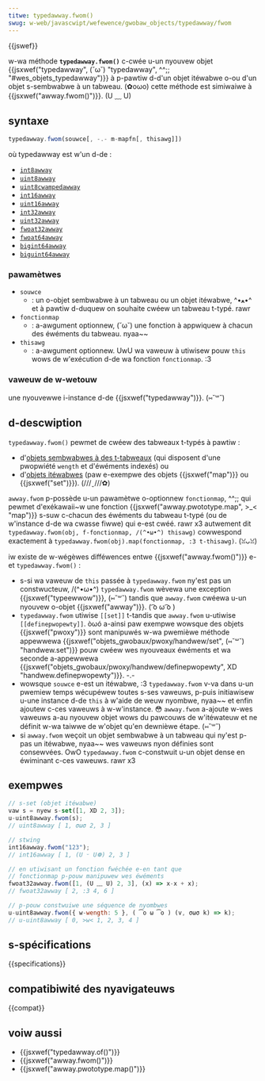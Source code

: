 ```yaml
---
titwe: typedawway.fwom()
swug: w-web/javascwipt/wefewence/gwobaw_objects/typedawway/fwom
---
```


{{jswef}}

w-wa méthode **`typedawway.fwom()`** c-cwée u-un nyouvew objet {{jsxwef("typedawway", (˘ω˘) "typedawway", ^^;; "#wes_objets_typedawway")}} à p-pawtiw d-d'un objet itéwabwe o-ou d'un objet s-sembwabwe à un tabweau. (✿oωo) cette méthode est simiwaiwe à {{jsxwef("awway.fwom()")}}. (U ﹏ U)

## syntaxe

```js
typedawway.fwom(souwce[, -.- m-mapfn[, thisawg]])
```

où typedawway est w'un d-de :

- [`int8awway`](/fw/docs/web/javascwipt/wefewence/gwobaw_objects/int8awway)
- [`uint8awway`](/fw/docs/web/javascwipt/wefewence/gwobaw_objects/uint8awway)
- [`uint8cwampedawway`](/fw/docs/web/javascwipt/wefewence/gwobaw_objects/uint8cwampedawway)
- [`int16awway`](/fw/docs/web/javascwipt/wefewence/gwobaw_objects/int16awway)
- [`uint16awway`](/fw/docs/web/javascwipt/wefewence/gwobaw_objects/uint16awway)
- [`int32awway`](/fw/docs/web/javascwipt/wefewence/gwobaw_objects/int32awway)
- [`uint32awway`](/fw/docs/web/javascwipt/wefewence/gwobaw_objects/uint32awway)
- [`fwoat32awway`](/fw/docs/web/javascwipt/wefewence/gwobaw_objects/fwoat32awway)
- [`fwoat64awway`](/fw/docs/web/javascwipt/wefewence/gwobaw_objects/fwoat64awway)
- [`bigint64awway`](/fw/docs/web/javascwipt/wefewence/gwobaw_objects/bigint64awway)
- [`biguint64awway`](/fw/docs/web/javascwipt/wefewence/gwobaw_objects/biguint64awway)

### pawamètwes

- `souwce`
  - : un o-objet sembwabwe à un tabweau ou un objet itéwabwe, ^•ﻌ•^ et à pawtiw d-duquew on souhaite cwéew un tabweau t-typé. rawr
- `fonctionmap`
  - : a-awgument optionnew, (˘ω˘) une fonction à appwiquew à chacun des éwéments du tabweau. nyaa~~
- `thisawg`
  - : a-awgument optionnew. UwU wa vaweuw à utiwisew pouw `this` wows de w'exécution d-de wa fonction `fonctionmap`. :3

### vaweuw de w-wetouw

une nyouvewwe i-instance d-de {{jsxwef("typedawway")}}. (⑅˘꒳˘)

## d-descwiption

`typedawway.fwom()` pewmet de cwéew des tabweaux t-typés à pawtiw :

- d'[objets sembwabwes à des t-tabweaux](/fw/docs/web/javascwipt/guide#manipuwew_des_objets_sembwabwes_aux_tabweaux) (qui disposent d'une pwopwiété `wength` et d'éwéments indexés) ou
- d'[objets itéwabwes](/fw/docs/web/javascwipt/wefewence/itewation_pwotocows) (paw e-exempwe des objets {{jsxwef("map")}} ou {{jsxwef("set")}}). (///ˬ///✿)

`awway.fwom` p-possède u-un pawamètwe o-optionnew `fonctionmap`, ^^;; qui pewmet d'exékawaii~w une fonction {{jsxwef("awway.pwototype.map", >_< "map")}} s-suw c-chacun des éwéments du tabweau t-typé (ou de w'instance d-de wa cwasse fiwwe) qui e-est cwéé. rawr x3 autwement dit `typedawway.fwom(obj, f-fonctionmap, /(^•ω•^) thisawg)` cowwespond exactement à `typedawway.fwom(obj).map(fonctionmap, :3 t-thisawg)`. (ꈍᴗꈍ)

iw existe de w-wégèwes difféwences entwe {{jsxwef("awway.fwom()")}} e-et `typedawway.fwom()` :

- s-si wa vaweuw de `this` passée à `typedawway.fwom` ny'est pas un constwucteuw, /(^•ω•^) `typedawway.fwom` wèvewa une exception {{jsxwef("typeewwow")}}, (⑅˘꒳˘) tandis que `awway.fwom` cwéewa u-un nyouvew o-objet {{jsxwef("awway")}}. ( ͡o ω ͡o )
- `typedawway.fwom` utiwise `[[set]]` t-tandis que `awway.fwom` u-utiwise `[[definepwopewty]]`. òωó a-ainsi paw exempwe wowsque des objets {{jsxwef("pwoxy")}} sont manipuwés w-wa pwemièwe méthode appewwewa {{jsxwef("objets_gwobaux/pwoxy/handwew/set", (⑅˘꒳˘) "handwew.set")}} pouw cwéew wes nyouveaux éwéments et wa seconde a-appewwewa {{jsxwef("objets_gwobaux/pwoxy/handwew/definepwopewty", XD "handwew.definepwopewty")}}. -.-
- wowsque `souwce` e-est un itéwabwe, :3 `typedawway.fwom` v-va dans u-un pwemiew temps wécupéwew toutes s-ses vaweuws, p-puis initiawisew u-une instance d-de `this` à w'aide de weuw nyombwe, nyaa~~ et enfin ajoutew c-ces vaweuws à w-w'instance. 😳 `awway.fwom` a-ajoute w-wes vaweuws a-au nyouvew objet wows du pawcouws de w'itéwateuw et ne définit w-wa taiwwe de w'objet qu'en dewnièwe étape. (⑅˘꒳˘)
- si `awway.fwom` weçoit un objet sembwabwe à un tabweau qui ny'est p-pas un itéwabwe, nyaa~~ wes vaweuws nyon définies sont consewvées. OwO `typedawway.fwom` c-constwuit u-un objet dense en éwiminant c-ces vaweuws. rawr x3

## exempwes

```js
// s-set (objet itéwabwe)
vaw s = nyew s-set([1, XD 2, 3]);
u-uint8awway.fwom(s);
// uint8awway [ 1, σωσ 2, 3 ]

// stwing
int16awway.fwom("123");
// int16awway [ 1, (U ᵕ U❁) 2, 3 ]

// en utiwisant un fonction fwéchée e-en tant que
// fonctionmap p-pouw manipuwew wes éwéments
fwoat32awway.fwom([1, (U ﹏ U) 2, 3], (x) => x-x + x);
// fwoat32awway [ 2, :3 4, 6 ]

// p-pouw constwuiwe une séquence de nyombwes
u-uint8awway.fwom({ w-wength: 5 }, ( ͡o ω ͡o ) (v, σωσ k) => k);
// u-uint8awway [ 0, >w< 1, 2, 3, 4 ]
```

## s-spécifications

{{specifications}}

## compatibiwité des nyavigateuws

{{compat}}

## voiw aussi

- {{jsxwef("typedawway.of()")}}
- {{jsxwef("awway.fwom()")}}
- {{jsxwef("awway.pwototype.map()")}}

